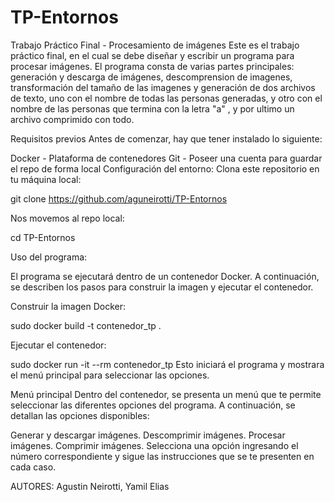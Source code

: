 # TP-Entornos
Trabajo Práctico Final - Procesamiento de imágenes
Este es el trabajo práctico final, en el cual se debe diseñar y escribir un programa para procesar imágenes. El programa consta de varias partes principales: generación y descarga de imágenes, descomprension de imagenes, transformación del tamaño de las imagenes y generación de dos archivos de texto, uno con el nombre de todas las personas generadas, y otro con el nombre de las personas que termina con la letra "a" , y por ultimo un archivo comprimido con todo.

Requisitos previos
Antes de comenzar, hay que tener instalado lo siguiente:

Docker - Plataforma de contenedores
Git - Poseer una cuenta para guardar el repo de forma local
Configuración del entorno: 
Clona este repositorio en tu máquina local: 

git clone https://github.com/aguneirotti/TP-Entornos

Nos movemos al repo local:

cd TP-Entornos

Uso del programa:

El programa se ejecutará dentro de un contenedor Docker. A continuación, se describen los pasos para construir la imagen y ejecutar el contenedor.

Construir la imagen Docker:

sudo docker build -t contenedor_tp .

Ejecutar el contenedor:

sudo docker run -it --rm contenedor_tp
Esto iniciará el programa y mostrara el menú principal para seleccionar las opciones.

Menú principal
Dentro del contenedor, se presenta un menú que te permite seleccionar las diferentes opciones del programa. A continuación, se detallan las opciones disponibles:

Generar y descargar imágenes.
Descomprimir imágenes.
Procesar imágenes.
Comprimir imágenes.
Selecciona una opción ingresando el número correspondiente y sigue las instrucciones que se te presenten en cada caso.

AUTORES: Agustin Neirotti, Yamil Elias

